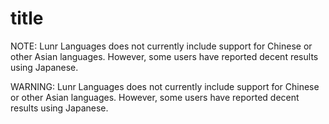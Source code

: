 # title

NOTE: Lunr Languages does not currently include support for Chinese or other Asian languages. However, some users have reported decent results using Japanese.

WARNING: Lunr Languages does not currently include support for Chinese or other Asian languages. However, some users have reported decent results using Japanese.
